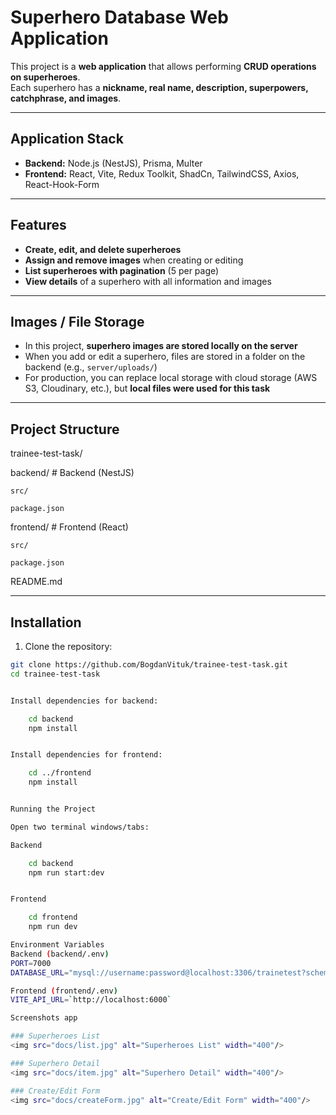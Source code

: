 # **Superhero Database Web Application**

This project is a **web application** that allows performing **CRUD operations on superheroes**.  
Each superhero has a **nickname, real name, description, superpowers, catchphrase, and images**.

---

## **Application Stack**

- **Backend:** Node.js (NestJS), Prisma, Multer  
- **Frontend:** React, Vite, Redux Toolkit, ShadCn, TailwindCSS, Axios, React-Hook-Form

---

## **Features**

- **Create, edit, and delete superheroes**  
- **Assign and remove images** when creating or editing  
- **List superheroes with pagination** (5 per page)  
- **View details** of a superhero with all information and images

---

## **Images / File Storage**

- In this project, **superhero images are stored locally on the server**  
- When you add or edit a superhero, files are stored in a folder on the backend (e.g., `server/uploads/`)  
- For production, you can replace local storage with cloud storage (AWS S3, Cloudinary, etc.), but **local files were used for this task**

---

## **Project Structure**

trainee-test-task/

backend/ # Backend (NestJS)

    src/

    package.json

frontend/ # Frontend (React)

    src/

    package.json

README.md


---

## **Installation**

1. Clone the repository:

```bash
git clone https://github.com/BogdanVituk/trainee-test-task.git
cd trainee-test-task


Install dependencies for backend:

    cd backend
    npm install


Install dependencies for frontend:

    cd ../frontend
    npm install


Running the Project

Open two terminal windows/tabs:

Backend

    cd backend
    npm run start:dev


Frontend

    cd frontend
    npm run dev

Environment Variables
Backend (backend/.env)
PORT=7000
DATABASE_URL="mysql://username:password@localhost:3306/trainetest?schema=public"

Frontend (frontend/.env)
VITE_API_URL=`http://localhost:6000`

Screenshots app

### Superheroes List
<img src="docs/list.jpg" alt="Superheroes List" width="400"/>

### Superhero Detail
<img src="docs/item.jpg" alt="Superhero Detail" width="400"/>

### Create/Edit Form
<img src="docs/createForm.jpg" alt="Create/Edit Form" width="400"/>
